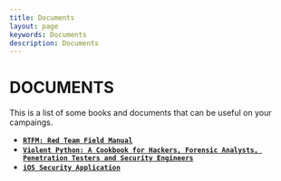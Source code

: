 ```yaml
---
title: Documents
layout: page
keywords: Documents
description: Documents
---
```


# DOCUMENTS

<p>This is a list of some books and documents that can be useful on your campaings.</p>

* [**`RTFM: Red Team Field Manual`**](https://www.amazon.es/Rtfm-Red-Team-Field-Manual/dp/1494295504)
* [**`Violent Python: A Cookbook for Hackers, Forensic Analysts, Penetration Testers and Security Engineers`**](https://www.amazon.es/Violent-Python-Cookbook-Penetration-Engineers/dp/1597499579)
* [**`iOS Security Application`**](https://www.amazon.es/iOS-Application-Security-Definitive-Developers/dp/159327601X)